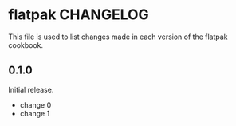 # flatpak CHANGELOG

This file is used to list changes made in each version of the flatpak cookbook.

## 0.1.0

Initial release.

- change 0
- change 1
